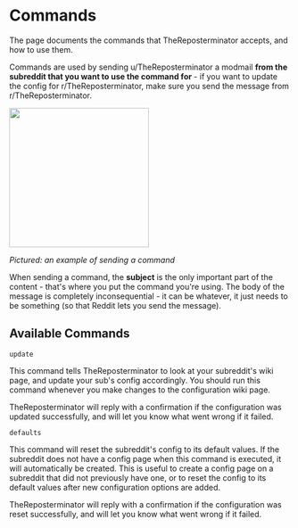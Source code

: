 # Commands
The page documents the commands that TheReposterminator accepts, and how to use them.

Commands are used by sending u/TheReposterminator a modmail **from the subreddit that you want to use the command for** - if you want to update the config for r/TheReposterminator, make sure you send the message from r/TheReposterminator.

<img src="https://i.imgur.com/s6NDckr.png" height=250px>

*Pictured: an example of sending a command*

When sending a command, the **subject** is the only important part of the content - that's where you put the command you're using. The body of the message is completely inconsequential - it can be whatever, it just needs to be something (so that Reddit lets you send the message).

## Available Commands

`update`

This command tells TheReposterminator to look at your subreddit's wiki page, and update your sub's config accordingly. You should run this command whenever you make changes to the configuration wiki page.

TheReposterminator will reply with a confirmation if the configuration was updated successfully, and will let you know what went wrong if it failed.

`defaults`

This command will reset the subreddit's config to its default values. If the subreddit does not have a config page when this command is executed, it will automatically be created. This is useful to create a config page on a subreddit that did not previously have one, or to reset the config to its default values after new configuration options are added.

TheReposterminator will reply with a confirmation if the configuration was reset successfully, and will let you know what went wrong if it failed.